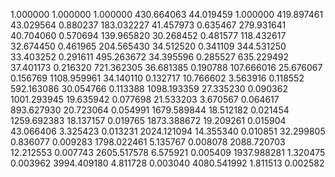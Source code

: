 1.000000	1.000000	1.000000
430.664063	44.019459	1.000000
419.897461	43.029564	0.880237
183.032227	41.457973	0.635467
279.931641	40.704060	0.570694
139.965820	30.268452	0.481577
118.432617	32.674450	0.461965
204.565430	34.512520	0.341109
344.531250	33.403252	0.291611
495.263672	34.395596	0.285527
635.229492	37.401173	0.216320
721.362305	36.681385	0.190788
107.666016	25.676067	0.156769
1108.959961	34.140110	0.132717
10.766602	3.563916	0.118552
592.163086	30.054766	0.113388
1098.193359	27.335230	0.090362
1001.293945	19.635942	0.077698
21.533203	3.670567	0.064617
893.627930	20.723064	0.054991
1679.589844	18.512182	0.021454
1259.692383	18.137157	0.019765
1873.388672	19.209261	0.015904
43.066406	3.325423	0.013231
2024.121094	14.355340	0.010851
32.299805	0.836077	0.009283
1798.022461	5.135767	0.008078
2088.720703	12.212553	0.007743
2605.517578	6.575921	0.005409
1937.988281	1.320475	0.003962
3994.409180	4.811728	0.003040
4080.541992	1.811513	0.002582
